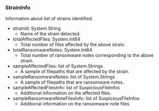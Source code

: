 ### StrainInfo
Information about list of strains identified.

- strainId: System.String
  - Name of the strain detected.
- totalAffectedFiles: System.Int64
  - Total number of files affected by the above strain.
- totalRansomwareNotes: System.Int64
  - Total number of ransomware notes corresponding to the
 above strain.
- sampleAffectedFiles: list of System.Strings
  - A sample of filepaths that are affected by the strain.
- sampleRansomwareNotes: list of System.Strings
  - A sample of filepaths that are ransomware notes.
- sampleAffectedFilesInfo: list of SuspiciousFileInfos
  - Additional information on the affected files.
- sampleRansomwareNoteFilesInfo: list of SuspiciousFileInfos
  - Additional information on the ransomware note files.
